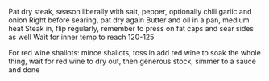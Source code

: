 Pat dry steak, season liberally with salt, pepper, optionally chili garlic and onion
Right before searing, pat dry again
Butter and oil in a pan, medium heat
Steak in, flip regularly, remember to press on fat caps and sear sides as well
Wait for inner temp to reach 120-125

For red wine shallots: mince shallots, toss in add red wine to soak the whole thing, wait for red wine to dry out, then generous stock, simmer to a sauce and done
